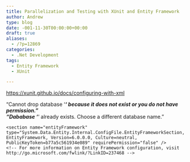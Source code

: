 ```yaml
---
title: Parallelization and Testing with XUnit and Entity Framework
author: Andrew
type: blog
date: -001-11-30T00:00:00+00:00
draft: true
aliases:
  - /?p=12869
categories:
  - .Net Development
tags:
  - Entity Framework
  - XUnit

---
```

https://xunit.github.io/docs/configuring-with-xml

&#8220;Cannot drop database &#8216;**_&#8216; because it does not exist or you do not have permission.&#8221;  
&#8220;Dababase &#8216;_**&#8216; already exists. Choose a different database name.&#8221;

<configuration>  
<configSections>

    <section name="entityFramework" type="System.Data.Entity.Internal.ConfigFile.EntityFrameworkSection, EntityFramework, Version=6.0.0.0, Culture=neutral, PublicKeyToken=b77a5c561934e089" requirePermission="false" />
    <!-- For more information on Entity Framework configuration, visit http://go.microsoft.com/fwlink/?LinkID=237468 -->
    

</configSections>  
<appSettings>  
<add key="xunit.parallelizeTestCollections" value="true"/>  
</appSettings>  
<entityFramework>  
<defaultConnectionFactory type="System.Data.Entity.Infrastructure.LocalDbConnectionFactory, EntityFramework"> <parameters> <parameter value="mssqllocaldb" /> </parameters> </defaultConnectionFactory> <providers> <provider invariantName="System.Data.SqlClient" type="System.Data.Entity.SqlServer.SqlProviderServices, EntityFramework.SqlServer" /> </providers> </entityFramework>  
<startup>  
<supportedRuntime version="v4.0" sku=".NETFramework,Version=v4.5.1" />  
</startup>  
</configuration>